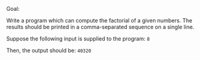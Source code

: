 Goal:

Write a program which can compute the factorial of a given numbers. The results should be printed in a comma-separated sequence on a single line.

Suppose the following input is supplied to the program: `8`

Then, the output should be: `40320`